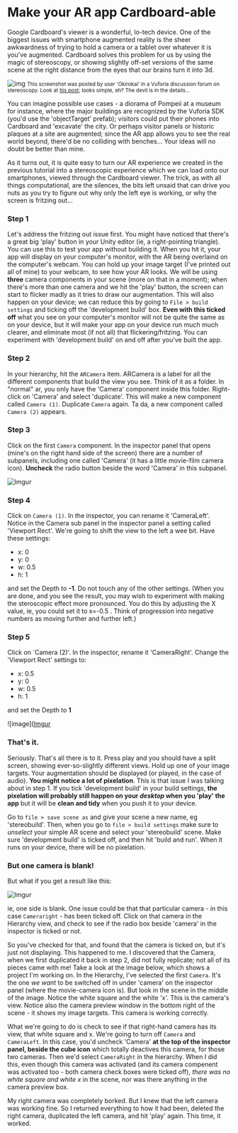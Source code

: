 # Make your AR app Cardboard-able

Google Cardboard's viewer is a wonderful, lo-tech device. One of the biggest issues with smartphone augmented reality is the sheer awkwardness of trying to hold a camera or a tablet over whatever it is you've augmented. Cardboard solves this problem for us by using the magic of stereoscopy, or showing slightly off-set versions of the same scene at the right distance from the eyes that our brains turn it into 3d.

![img](https://developer.vuforia.com/sites/default/files/Screenshot_2015-06-26-16-49-05.png)
<small> This screenshot was posted by user 'Okirokai' in a Vuforia discussion forum on stereoscopy. Look at [his post](https://developer.vuforia.com/forum/unity-3-extension-technical-discussion/two-stereo-cameras-independent-ar-camera#comment-2051448); looks simple, eh? The devil is in the details...</small>

You can imagine possible use cases - a diorama of Pompeii at a museum for instance, where the major buildings are recognized by the Vuforia SDK (you'd use the 'objectTarget' prefab); visitors could put their phones into Cardboard and 'excavate' the city. Or perhaps visitor panels or historic plaques at a site are augmented; since the AR app allows you to see the real world beyond, there'd be no colliding with benches... Your ideas will no doubt be better than mine.
 
As it turns out, it is quite easy to turn our AR experience we created in the previous tutorial into a stereoscopic experience which we can load onto our smartphones, viewed through the Cardboard viewer. The trick, as with all things computational, are the silences, the bits left unsaid that can drive you nuts as you try to figure out why only the left eye is working, or why the screen is fritzing out...

### Step 1

Let's address the fritzing out issue first. You might have noticed that there's a great big 'play' button in your Unity editor (ie, a right-pointing triangle). You can use this to test your app without building it. When you hit it, your app will display on your computer's monitor, with the AR being overlaind on the computer's webcam. You can hold up your image target (I've printed out all of mine) to your webcam, to see how your AR looks. We will be using **three** camera components in your scene (more on that in a moment); when there's more than one camera and we hit the 'play' button, the screen can start to flicker madly as it tries to draw our augmentation. This will also happen on your device; we can reduce this by going to `File > build settings` and ticking off the 'development build' box. **Even with this ticked off** what you see on your computer's monitor will not be quite the same as on your device, but it will make your app on your device run much much clearer, and eliminate most (if not all) that flickering/fritzing. You can experiment with 'development build' on and off after you've built the app.

### Step 2

In your hierarchy, hit the `ARCamera` item. ARCamera is a label for all the different components that build the view you see. Think of it as a folder. In "normal" ar, you only have the 'Camera' component inside this folder. Right-click on 'Camera' and select 'duplicate'. This will make a new component called `Camera (1)`. Duplicate `Camera` again. Ta da, a new component called `Camera (2)` appears.

### Step 3

Click on the first `Camera` component. In the inspector panel that opens (mine's on the right hand side of the screen) there are a number of subpanels, including one called 'Camera' (it has a little movie-film camera icon). **Uncheck** the radio button beside the word 'Camera' in this subpanel.

![Imgur](http://i.imgur.com/spBz40J.png)

### Step 4

Click on `Camera (1)`. In the inspector, you can rename it 'CameraLeft'. Notice in the Camera sub panel in the inspector panel a setting called 'Viewport Rect'. We're going to shift the view to the left a wee bit. Have these settings: 

+ x: 0
+ y: 0
+ w: 0.5
+ h: 1

and set the Depth to **-1**. Do not touch any of the other settings. (When you are done, and you see the result, you may wish to experiment with making the steroscopic effect more pronounced. You do this by adjusting the X value, ie, you could set it to x=-0.5 . Think of progression into negative numbers as moving further and further left.)

### Step 5

Click on `Camera (2)'. In the inspector, rename it 'CameraRight'. Change the 'Viewport Rect' settings to:

+ x: 0.5 
+ y: 0
+ w: 0.5
+ h: 1 

and set the Depth to **1**

![image]([Imgur](http://i.imgur.com/znieFFa.png)

### That's it.

Seriously. That's all there is to it. Press play and you should have a split screen, showing ever-so-slightly different views. Hold up one of your image targets. Your augmentation should be displayed (or played, in the case of audio). **You might notice a lot of pixelation**. This is that issue I was talking about in step 1. If you tick 'development build' in your build settings, **the pixelation will probably still happen on your _desktop_ when you 'play' the app** but it will be **clean and tidy** when you push it to your device. 

Go to `file > save scene as` and give your scene a new name, eg 'stereobuild'. Then, when you go to `file > build settings` make sure to *unselect* your simple AR scene and select your 'stereobuild' scene. Make sure 'development build' is ticked off, and then hit 'build and run'. When it runs on your device, there will be no pixelation.

### But one camera is blank!

But what if you get a result like this:

![Imgur](http://i.imgur.com/GCOrXbe.png)

ie, one side is blank. One issue could be that that particular camera - in this case `Cameraright` - has been ticked off. Click on that camera in the Hierarchy view, and check to see if the radio box beside 'camera' in the inspector is ticked or not. 

So you've checked for that, and found that the camera is ticked on, but it's just not displaying. This happened to me. I discovered that the Camera, when we first duplicated it back in step 2, did not fully replicate; not all of its pieces came with me! Take a look at the image below, which shows a project I'm working on. In the Hierarchy, I've selected the first `Camera`. It's the one *we want* to be switched off in under 'camera' on the inspector panel (where the movie-camera icon is). But look in the scene in the middle of the image. Notice the white square and the white 'x'. This is the camera's view. Notice also the camera preview window in the bottom right of the scene - it shows my image targets. This camera is working correctly. 

What we're going to do is check to see if that right-hand camera has its view, that white square and x. We're going to turn off `Camera` and `CameraLeft`. In this case, you'd uncheck 'Camera' **at the top of the inspector panel, beside the cube icon** which totally deactives this camera, for those two cameras. Then we'd select `CameraRight` in the hierarchy. When I did this, even though this camera was activated (and its camera compenent was activated too - both camera check boxes were ticked off), _there was no white square and white x_ in the scene, nor was there anything in the camera preview box. 

My right camera was completely borked. But I knew that the left camera was working fine. So I returned everything to how it had been, deleted the right camera, duplicated the left camera, and hit 'play' again. This time, it worked.
